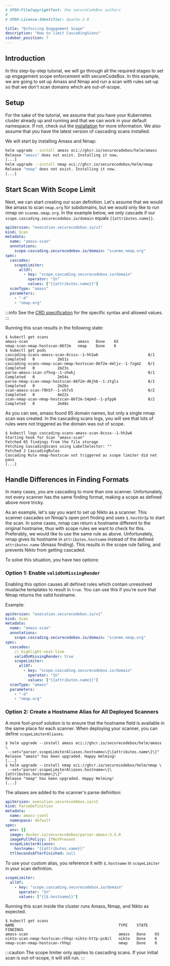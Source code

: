 ```yaml
---
# SPDX-FileCopyrightText: the secureCodeBox authors
#
# SPDX-License-Identifier: Apache-2.0

title: "Enforcing Engagement Scope"
description: "How to limit CascadingScans"
sidebar_position: 7
---
```


## Introduction

In this step-by-step tutorial, we will go through all the required stages to set up engagement scope enforcement with secureCodeBox.
In this example, we are going to set up Amass and Nmap and run a scan with rules set-up so that we don't scan domains which are out-of-scope.

## Setup

For the sake of the tutorial, we assume that you have your Kubernetes cluster already up and running and that we can work in your default namespace.
If not, check out the [installation](/docs/getting-started/installation/) for more information.
We also assume that you have the latest version of cascading scans installed.

We will start by installing Amass and Nmap:

```bash
helm upgrade --install amass oci://ghcr.io/securecodebox/helm/amass
Release "amass" does not exist. Installing it now.
[...]
helm upgrade --install nmap oci://ghcr.io/securecodebox/helm/nmap
Release "nmap" does not exist. Installing it now.
[...]
```

## Start Scan With Scope Limit

Next, we can start creating our scan definition.
Let's assume that we would like amass to scan `nmap.org` for subdomains, but we would only like to run nmap on `scanme.nmap.org`.
In the example below, we only cascade if our `scope.cascading.securecodebox.io/domain` equals `{{attributes.name}}`.

```yaml
apiVersion: "execution.securecodebox.io/v1"
kind: Scan
metadata:
  name: "amass-scan"
  annotations:
    scope.cascading.securecodebox.io/domain: "scanme.nmap.org"
spec:
  cascades:
    scopeLimiter:
      allOf:
        - key: "scope.cascading.securecodebox.io/domain"
          operator: "In"
          values: ["{{attributes.name}}"]
  scanType: "amass"
  parameters:
    - "-d"
    - "nmap.org"
```

:::info
See the [CRD specification](/docs/api/crds/scan#scopelimiter-optional) for the specific syntax and allowed values.
:::

Running this scan results in the following state:

```shell
$ kubectl get scans
amass-scan                      amass   Done    65
nmap-scan-nmap-hostscan-86f2m   nmap    Done    6
$ kubectl get pods
cascading-scans-amass-scan-8cssx--1-hh2w6                      0/1     Completed   0          2m51s
cascading-scans-nmap-scan-nmap-hostscan-86f2m-4mljv--1-7zgm2   0/1     Completed   0          2m23s
parse-amass-scan-zfhxg--1-shwkj                                0/1     Completed   0          2m54s
parse-nmap-scan-nmap-hostscan-86f2m-d6jh6--1-ztgls             0/1     Completed   0          2m26s
scan-amass-scan-79h5f--1-vk7v5                                 0/2     Completed   0          4m22s
scan-nmap-scan-nmap-hostscan-86f2m-54pkd--1-pfpp6              0/2     Completed   0          2m48s
```

As you can see, amass found 65 domain names, but only a single nmap scan was created.
In the cascading scans logs, you will see that lots of rules were not triggered as the domain was out of scope.

```shell
$ kubectl logs cascading-scans-amass-scan-8cssx--1-hh2w6
Starting hook for Scan "amass-scan"
Fetched 65 findings from the file storage
Fetching CascadingScans using LabelSelector: ""
Fetched 2 CascadingRules
Cascading Rule nmap-hostscan not triggered as scope limiter did not pass
[...]
```

## Handle Differences in Finding Formats

In many cases, you are cascading to more than one scanner.
Unfortunately, not every scanner has the same finding format, making a scope as defined above more tricky.

As an example, let's say you want to set up Nikto as a scanner.
This scanner cascades on Nmap's open port finding and uses `$.hostOrIp` to start the scan.
In some cases, nmap can return a hostname different to the original hostname, thus with scope rules we want to check for this.
Preferably, we would like to use the same rule as above.
Unfortunately, nmap gives its hostname in `attributes.hostname` instead of the defined `attributes.name` (Amass finding).
This results in the scope rule failing, and prevents Nikto from getting cascaded.

To solve this situation, you have two options:

### Option 1: Enable `validOnMissingRender`

Enabling this option causes all defined rules which contain unresolved mustache templates to result in `true`. You can use this if you're sure that Nmap returns the valid hostname.

Example:

```yaml
apiVersion: "execution.securecodebox.io/v1"
kind: Scan
metadata:
  name: "amass-scan"
  annotations:
    scope.cascading.securecodebox.io/domain: "scanme.nmap.org"
spec:
  cascades:
    // highlight-next-line
    validOnMissingRender: true
    scopeLimiter:
      allOf:
        - key: "scope.cascading.securecodebox.io/domain"
          operator: "In"
          values: ["{{attributes.name}}"]
  scanType: "amass"
  parameters:
    - "-d"
    - "nmap.org"
```

### Option 2: Create a Hostname Alias for All Deployed Scanners

A more fool-proof solution is to ensure that the hostname field is available in the same place for each scanner.
When deploying your scanner, you can define `scopeLimiterAliases`.

```shell
$ helm upgrade --install amass oci://ghcr.io/securecodebox/helm/amass \
 --set="parser.scopeLimiterAliases.hostname=\{\{attributes.name\}\}"
Release "amass" has been upgraded. Happy Helming!
[...]
$ helm upgrade --install nmap oci://ghcr.io/securecodebox/helm/nmap \
 --set="parser.scopeLimiterAliases.hostname=\{\{attributes.hostname\}\}"
Release "nmap" has been upgraded. Happy Helming!
[...]
```

The aliases are added to the scanner's parse definition:

```yaml
apiVersion: execution.securecodebox.io/v1
kind: ParseDefinition
metadata:
  name: amass-jsonl
  namespace: default
spec:
  env: []
  image: docker.io/securecodebox/parser-amass:3.5.0
  imagePullPolicy: IfNotPresent
  scopeLimiterAliases:
    hostname: "{{attributes.name}}"
  ttlSecondsAfterFinished: null
```

To use your custom alias, you reference it with `$.hostname` in `scopeLimiter` in your scan definition.

```yaml
scopeLimiter:
  allOf:
    - key: "scope.cascading.securecodebox.io/domain"
      operator: "In"
      values: ["{{$.hostname}}"]
```

Running this scan inside the cluster runs Amass, Nmap, and Nikto as expected.

```shell
$ kubectl get scans
NAME                                              TYPE    STATE   FINDINGS
amass-scan                                        amass   Done    65
nikto-scan-nmap-hostscan-rhhqz-nikto-http-ps8cl   nikto   Done    6
nmap-scan-nmap-hostscan-rhhqz                     nmap    Done    6
```

:::caution
The scope limiter only applies to cascading scans.
If your initial scan is out-of-scope, it will still run.
:::
